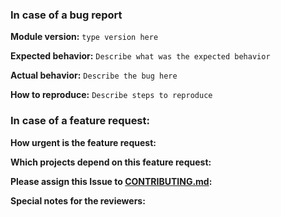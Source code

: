 ### In case of a bug report

**Module version:** `type version here`

**Expected behavior:** `Describe what was the expected behavior`

**Actual behavior:** `Describe the bug here`

**How to reproduce:** `Describe steps to reproduce`

### In case of a feature request:

**How urgent is the feature request:**

**Which projects depend on this feature request:**

**Please assign this Issue to  [CONTRIBUTING.md](../blob/master/CONTRIBUTING.md#repository-maintainers):**

**Special notes for the reviewers:**
```
```
